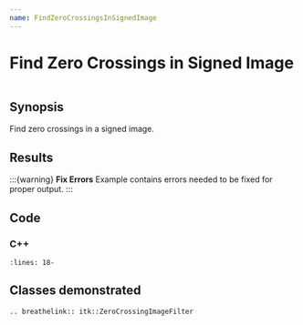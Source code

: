 ```yaml
---
name: FindZeroCrossingsInSignedImage
---
```


# Find Zero Crossings in Signed Image

```{index} single: ZeroCrossingImageFilter pair: signed; image
```

## Synopsis

Find zero crossings in a signed image.

## Results

:::{warning}
**Fix Errors**
Example contains errors needed to be fixed for proper output.
:::

## Code

### C++

```{literalinclude} Code.cxx
:lines: 18-
```

## Classes demonstrated

```{eval-rst}
.. breathelink:: itk::ZeroCrossingImageFilter
```
